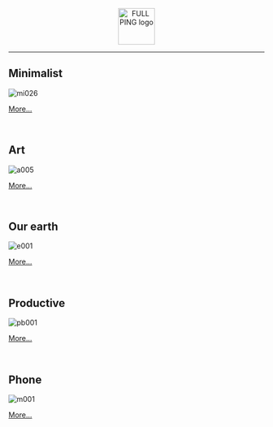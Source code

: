 
<p align="center">
   <img src="https://user-images.githubusercontent.com/48721794/78295480-834b9180-752c-11ea-946d-2b890ad6adf3.png" alt="FULL PING logo" width="72" height="72">
</p>
<hr>

## Minimalist

![mi026](https://user-images.githubusercontent.com/48721794/78507232-2bf12f80-777f-11ea-9852-27628a89ba62.png)

[More...](pc/minimalist)

<br>

## Art

![a005](https://user-images.githubusercontent.com/48721794/78507289-8c806c80-777f-11ea-9604-d82808633aa7.jpg)

[More...](pc/art)

<br>

## Our earth

![e001](https://user-images.githubusercontent.com/48721794/78507337-c5204600-777f-11ea-9992-fcd3e5136e07.jpg)

[More...](pc/our-earth)

<br>

## Productive

![pb001](https://user-images.githubusercontent.com/48721794/78507432-38c25300-7780-11ea-891c-0d505d76c512.png)

[More...](pc/productive)

<br>

## Phone

![m001](https://user-images.githubusercontent.com/48721794/78507464-68715b00-7780-11ea-89ab-e8489952ecb7.png)

[More...](phone/)

<br>
